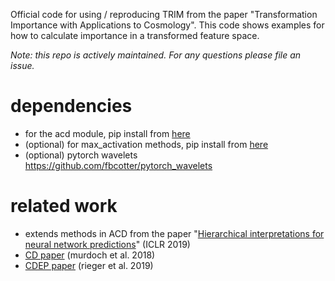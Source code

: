 Official code for using / reproducing TRIM from the paper "Transformation Importance with Applications to Cosmology". This code shows examples for how to calculate importance in a transformed feature space.

*Note: this repo is actively maintained. For any questions please file an issue.*

# dependencies
- for the acd module, pip install from [here](https://github.com/csinva/hierarchical-dnn-interpretations)
- (optional) for max_activation methods, pip install from [here](https://github.com/csinva/max-activation-interpretation-pytorch)
- (optional) pytorch wavelets https://github.com/fbcotter/pytorch_wavelets

# related work
- extends methods in ACD from the paper "[Hierarchical interpretations for neural network predictions](https://openreview.net/pdf?id=SkEqro0ctQ)" (ICLR 2019)
- [CD paper](https://arxiv.org/abs/1801.05453) (murdoch et al. 2018)
- [CDEP paper](https://arxiv.org/abs/1909.13584) (rieger et al. 2019)